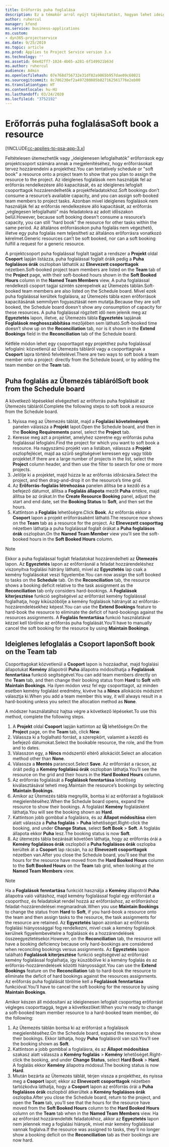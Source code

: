 ```yaml
---
title: Erőforrás puha foglalása
description: Ez a témakör arról nyújt tájékoztatást, hogyan lehet ideiglenes ütemezést vagy puha foglalást végrehajtani a projektcsoport tagjain.
author: ruhercul
manager: kfend
ms.service: business-applications
ms.custom:
- dyn365-projectservice
ms.date: 9/25/2019
ms.topic: article
ms.prod: Applies to Project Service version 3.x
ms.technology: ''
ms.assetid: 04e02ff7-1024-4b65-a281-6f149921b63d
ms.author: ruhercul
audience: Admin
ms.openlocfilehash: 07e768d756732e31df82a9865b957dae09c60821
ms.sourcegitcommit: 8c786230ef2a497280885b827162561776e2eb00
ms.translationtype: HT
ms.contentlocale: hu-HU
ms.lasthandoff: 03/24/2020
ms.locfileid: "3752192"
---
```

# <a name="soft-book-a-resource"></a><span data-ttu-id="791d1-103">Erőforrás puha foglalása</span><span class="sxs-lookup"><span data-stu-id="791d1-103">Soft book a resource</span></span>

[!INCLUDE[cc-applies-to-psa-app-3.x](../includes/cc-applies-to-psa-app-3x.md)]

<span data-ttu-id="791d1-104">Feltételesen ütemezhetők vagy „ideiglenesen lefoglalhatók” erőforrások egy projektcsoport számára annak a megjelenítéséhez, hogy erőforrásokat tervez hozzárendelni a projekthez.</span><span class="sxs-lookup"><span data-stu-id="791d1-104">You can tentatively schedule or "soft book" a resource onto a project team to show that you plan to assign the resource to the project.</span></span> <span data-ttu-id="791d1-105">Az ideiglenes foglalások nem használják fel az erőforrás rendelkezésre álló kapacitását, és az ideiglenes lefoglalt csoporttagok hozzárendelhetők a projektfeladatokhoz.</span><span class="sxs-lookup"><span data-stu-id="791d1-105">Soft bookings don’t consume a resource’s available capacity, and you can assign soft-booked team members to project tasks.</span></span> <span data-ttu-id="791d1-106">Azonban mivel ideiglenes foglalások nem használják fel az erőforrás rendelkezésre álló kapacitását, az erőforrás „véglegesen lefoglalható” más feladatokra az adott időszakon belül.</span><span class="sxs-lookup"><span data-stu-id="791d1-106">However, because soft booking doesn’t consume a resource’s capacity, you can still "hard book" the resource for other tasks within the same period.</span></span> <span data-ttu-id="791d1-107">Az általános erőforrásokon puha foglalás nem végezhető, illetve egy puha foglalás nem teljesítheti az általános erőforrásra vonatkozó kérelmet.</span><span class="sxs-lookup"><span data-stu-id="791d1-107">Generic resources can’t be soft booked, nor can a soft booking fulfill a request for a generic resource.</span></span>

<span data-ttu-id="791d1-108">A projektcsoport puha foglalással foglalt tagjait a rendszer a **Projekt** oldal **Csoport** lapján listázza, puha foglalással foglalt óráik pedig a **Puha foglalásos órák** oszlopban láthatók az **Elnevezett csoporttagok** nézetben.</span><span class="sxs-lookup"><span data-stu-id="791d1-108">Soft-booked project team members are listed on the **Team** tab of the **Project** page, with their soft-booked hours shown in the **Soft Booked Hours** column in the **Named Team Members** view.</span></span> <span data-ttu-id="791d1-109">A puha foglalással rendelkező csoport tagjai szintén szerepelnek az Ütemezés táblán.</span><span class="sxs-lookup"><span data-stu-id="791d1-109">Soft-booked team members are also listed on the Schedule board.</span></span> <span data-ttu-id="791d1-110">Mivel ezek puha foglalással kerültek foglalásra, az Ütemezés tábla ezen erőforrások kapacitásának semmilyen fogyasztását nem mutatja.</span><span class="sxs-lookup"><span data-stu-id="791d1-110">Because they are soft booked, the Schedule board doesn't show any consumption of capacity for these resources.</span></span> <span data-ttu-id="791d1-111">A puha foglalással rögzített idő nem jelenik meg az **Egyeztetés** lapon, illetve, az Ütemezés tábla **Egyeztetés** lapjának **Foglalások meghosszabbítása** mezőjében sem látható.</span><span class="sxs-lookup"><span data-stu-id="791d1-111">Soft-booked time doesn’t show up on the **Reconciliation** tab, nor is it shown in the **Extend Bookings** field in the **Reconciliation** tab of the Schedule board.</span></span> 

<span data-ttu-id="791d1-112">Kétféle módon lehet egy csoporttagot egy projekthez puha foglalással lefoglalni: közvetlenül az Ütemezés tábláról vagy a csoporttagnak a **Csoport** lapra történő felvételével.</span><span class="sxs-lookup"><span data-stu-id="791d1-112">There are two ways to soft book a team member onto a project: directly from the Schedule board, or by adding the team member on the **Team** tab.</span></span> 

## <a name="soft-book-from-the-schedule-board"></a><span data-ttu-id="791d1-113">Puha foglalás az Ütemezés tábláról</span><span class="sxs-lookup"><span data-stu-id="791d1-113">Soft book from the Schedule board</span></span>
<span data-ttu-id="791d1-114">A következő lépésekkel elvégezheti az erőforrás puha foglalását az Ütemezés tábláról.</span><span class="sxs-lookup"><span data-stu-id="791d1-114">Complete the following steps to soft book a resource from the Schedule board.</span></span> 

1. <span data-ttu-id="791d1-115">Nyissa meg az Ütemezés táblát, majd a **Foglalási követelmények** panelen válassza a **Projekt** lapot.</span><span class="sxs-lookup"><span data-stu-id="791d1-115">Open the Schedule board, and then in the **Booking Requirements** panel, select the **Project** tab.</span></span>
2. <span data-ttu-id="791d1-116">Keresse meg azt a projektet, amelyhez szeretne egy erőforrás puha foglalással lefoglalni.</span><span class="sxs-lookup"><span data-stu-id="791d1-116">Find the project for which you want to soft book a resource.</span></span> <span data-ttu-id="791d1-117">Ha nagyszámú projekt van a listában, válassza a **Projekt** oszlopfejlécet, majd  aa szűrő segítségével keressen egy vagy több projektet.</span><span class="sxs-lookup"><span data-stu-id="791d1-117">If there are a large number of projects in the list, select the **Project** column header, and then use the filter to search for one or more projects.</span></span>
3. <span data-ttu-id="791d1-118">Jelölje ki a projektet, majd húzza le az erőforrás időrácsára.</span><span class="sxs-lookup"><span data-stu-id="791d1-118">Select the project, and then drag-and-drop it on the resource’s time grid.</span></span>
5. <span data-ttu-id="791d1-119">Az **Erőforrás-foglalás létrehozása** panelen állítsa be a kezdő és a befejező dátumot, állítsa a **Foglalás állapota** mezőt **Puha** értékre, majd állítsa be az órákat.</span><span class="sxs-lookup"><span data-stu-id="791d1-119">In the **Create Resource Booking** panel, adjust the start and end date, set the **Booking Status** to **Soft**, and then set the hours.</span></span> 
6. <span data-ttu-id="791d1-120">Kattintson a **Foglalás** lehetőségre.</span><span class="sxs-lookup"><span data-stu-id="791d1-120">Click **Book**.</span></span> <span data-ttu-id="791d1-121">Az erőforrás ekkor a **Csoport** lapon a projekt erőforrásaként látható.</span><span class="sxs-lookup"><span data-stu-id="791d1-121">The resource now shows on the **Team** tab as a resource for the project.</span></span> <span data-ttu-id="791d1-122">Az **Elnevezett csoporttag** nézetben láthatja a puha foglalással foglalt órákat a **Puha foglalásos órák** oszlopban.</span><span class="sxs-lookup"><span data-stu-id="791d1-122">On the **Named Team Member** view you’ll see the soft-booked hours in the **Soft Booked Hours** column.</span></span>

> [!NOTE]
> <span data-ttu-id="791d1-123">Ekkor a puha foglalással foglalt feladatokat hozzárendelheti az **Ütemezés** lapon. Az **Egyeztetés** lapon az erőforrásnál a feladat hozzárendeléshez viszonyítva foglalási hátrány látható, mivel az **Egyeztetés** lap csak a kemény foglalásokat veszi figyelembe.</span><span class="sxs-lookup"><span data-stu-id="791d1-123">You can now assign the soft booked to tasks on the **Schedule** tab. On the **Reconciliation** tab, the resource shows a booking deficit relative to the task assignment as the **Reconciliation** tab only considers hard-bookings.</span></span> <span data-ttu-id="791d1-124">A **Foglalások kiterjesztése** funkció segítségével az erőforrást kemény foglalással foglalhatja, hogy kiküszöbölje a kemény foglalások hátrányát az erőforrás-hozzárendelésekhez képest.</span><span class="sxs-lookup"><span data-stu-id="791d1-124">You can use the **Extend Bookings** feature to hard-book the resource to eliminate the deficit of hard-bookings against the resources assignments.</span></span> <span data-ttu-id="791d1-125">A **Foglalás fenntartása** funkció használatával kézzel kell törölnie az erőforrás puha foglalását.</span><span class="sxs-lookup"><span data-stu-id="791d1-125">You’ll have to manually cancel the soft booking for the resource by using **Maintain Bookings**.</span></span>

## <a name="soft-book-on-the-team-tab"></a><span data-ttu-id="791d1-126">Ideiglenes lefoglalás a Csoport lapon</span><span class="sxs-lookup"><span data-stu-id="791d1-126">Soft book on the Team tab</span></span>

<span data-ttu-id="791d1-127">Csoporttagokat közvetlenül a **Csoport** lapon is hozzáadhat, majd foglalási állapotukat **Kemény** állapotról **Puha** állapotra módosíthatja a **Foglalások fenntartása** funkció segítségével.</span><span class="sxs-lookup"><span data-stu-id="791d1-127">You can add team members directly on the **Team** tab, and then change their booking status from **Hard** to **Soft** with **Maintain Bookings**.</span></span> <span data-ttu-id="791d1-128">Ha ilyen módon vesz fel egy csoporttagot, az minden esetben kemény foglalást eredmény, kivéve ha a **Nincs** allokációs módszert választja ki.</span><span class="sxs-lookup"><span data-stu-id="791d1-128">When you add a team member this way, it will always result in a hard-booking unless you select the allocation method as **None**.</span></span>

<span data-ttu-id="791d1-129">A módszer használatához hajtsa végre a következő lépéseket.</span><span class="sxs-lookup"><span data-stu-id="791d1-129">To use this method, complete the following steps.</span></span>

1. <span data-ttu-id="791d1-130">A **Projekt** oldal **Csoport** lapján kattinton az **Új** lehetőségre.</span><span class="sxs-lookup"><span data-stu-id="791d1-130">On the **Project** page, on the **Team** tab, click **New**.</span></span>
2. <span data-ttu-id="791d1-131">Válassza ki a foglalható forrást, a szerepkört, valamint a kezdő és befejező dátumokat.</span><span class="sxs-lookup"><span data-stu-id="791d1-131">Select the bookable resource, the role, and the from and to dates.</span></span>
3. <span data-ttu-id="791d1-132">Válasszon egy, a **Nincs** módszertől eltérő allokációt.</span><span class="sxs-lookup"><span data-stu-id="791d1-132">Select an allocation method other than **None**.</span></span>
4. <span data-ttu-id="791d1-133">Válassza a **Mentés** parancsot.</span><span class="sxs-lookup"><span data-stu-id="791d1-133">Select **Save**.</span></span> <span data-ttu-id="791d1-134">Az erőforrást a rácson, az óráit pedig a **Kemény foglalású órák** oszlopban láthatja.</span><span class="sxs-lookup"><span data-stu-id="791d1-134">You’ll see the resource on the grid and their hours in the **Hard Booked Hours** column.</span></span>
5. <span data-ttu-id="791d1-135">Az erőforrás foglalását a **Foglalások fenntartása** lehetőség kiválasztásával teheti meg.</span><span class="sxs-lookup"><span data-stu-id="791d1-135">Maintain the resource’s bookings by selecting **Maintain Bookings**.</span></span>
6. <span data-ttu-id="791d1-136">Amikor az Ütemezés tábla megnyílik, bontsa ki az erőforrást a foglalások megjelenítéséhez.</span><span class="sxs-lookup"><span data-stu-id="791d1-136">When the Schedule board opens, expand the resource to show their bookings.</span></span> <span data-ttu-id="791d1-137">A foglalást **Kemény** foglalásként láthatja.</span><span class="sxs-lookup"><span data-stu-id="791d1-137">You will see the booking shown as **Hard**.</span></span>
7. <span data-ttu-id="791d1-138">Kattintson jobb gombbal a foglalásra, és az **Állapot módosítása** elem alatt válassza a **Puha foglalás** \> **Puha** lehetőséget.</span><span class="sxs-lookup"><span data-stu-id="791d1-138">Right-click the booking, and under **Change Status**, select **Soft Book** \> **Soft**.</span></span> <span data-ttu-id="791d1-139">A foglalás állapota ekkor **Puha** lesz.</span><span class="sxs-lookup"><span data-stu-id="791d1-139">The booking status is now **Soft**.</span></span>
8. <span data-ttu-id="791d1-140">Az ütemezés tábla bezárását követően láthatja, hogy az erőforrás órái a **Kemény foglalásos órák** oszlopból a **Puha foglalásos órák** oszlopba kerültek át a **Csoport** lap rácsán, ha az **Elnevezett csoporttagok** nézetben van.</span><span class="sxs-lookup"><span data-stu-id="791d1-140">After you close the Schedule board, you’ll see that the hours for the resource have moved from the **Hard Booked Hours** column to the **Soft Booked Hours** on the **Team** tab grid, when looking at the **Named Team Members** view.</span></span>

> [!NOTE]
> <span data-ttu-id="791d1-141">Ha a **Foglalások fenntartása** funkciót használja a **Kemény** állapotról **Puha** állapotra való váltáshoz, majd kemény foglalással foglal egy erőforrást a csoporthoz, és feladatokat rendel hozzá az erőforráshoz, az erőforráshoz feladat-hozzárendelései megmaradnak.</span><span class="sxs-lookup"><span data-stu-id="791d1-141">When you use **Maintain Bookings** to change the status from **Hard** to **Soft**, if you hard-book a resource onto the team and then assign tasks to the resource, the task assignments for the resource are retained.</span></span> <span data-ttu-id="791d1-142">Az **Egyeztetés** lapon azonban az erőforrás foglalási hiányossággal fog rendelkezni, mivel csak a kemény foglalások kerülnek figyelembevételre a foglalások és a hozzárendelések összeegyeztetésekor.</span><span class="sxs-lookup"><span data-stu-id="791d1-142">However, on the **Reconciliation** tab, the resource will have a booking deficiency because only hard-bookings are considered when reconciling bookings versus assignments.</span></span> <span data-ttu-id="791d1-143">Az **Egyeztetés** lapon található **Foglalások kiterjesztése** funkció segítségével az erőforrást kemény foglalással foglalhatja, így küszöbölve ki a kemény foglalás és az erőforrás-hozzárendelések közötti hiányosságot.</span><span class="sxs-lookup"><span data-stu-id="791d1-143">You can use the **Extend Bookings** feature on the **Reconciliation** tab to hard-book the resource to eliminate the deficit of hard bookings against the resources assignments.</span></span> <span data-ttu-id="791d1-144">Az erőforrás puha foglalását törölnie kell a **Foglalások fenntartása** funkcióval.</span><span class="sxs-lookup"><span data-stu-id="791d1-144">You’ll have to cancel the soft booking for the resource by using **Maintain Bookings**.</span></span>

<span data-ttu-id="791d1-145">Amikor készen áll módosítani az ideiglenesen lefoglalt csoporttag erőforrást végleges csoporttaggá, tegye a következőket:</span><span class="sxs-lookup"><span data-stu-id="791d1-145">When you’re ready to change a soft-booked team member resource to a hard-booked team member, do the following:</span></span>

1. <span data-ttu-id="791d1-146">Az Ütemezés táblán bontsa ki az erőforrást a foglalások megjelenítéséhez.</span><span class="sxs-lookup"><span data-stu-id="791d1-146">On the Schedule board, expand the resource to show their bookings.</span></span> <span data-ttu-id="791d1-147">Ekkor láthatja, hogy **Puha** foglalásról van szó.</span><span class="sxs-lookup"><span data-stu-id="791d1-147">You’ll see the booking shown as **Soft**.</span></span>
2. <span data-ttu-id="791d1-148">Kattintson a jobb gombbal a foglalásra, és az **Állapot módosítása** szakasz alatt válassza a **Kemény foglalás** \> **Kemény** lehetőséget.</span><span class="sxs-lookup"><span data-stu-id="791d1-148">Right-click the booking, and under **Change Status**, select **Hard Book** \> **Hard**.</span></span> <span data-ttu-id="791d1-149">A foglalás ekkor **Kemény** állapotra módosul.</span><span class="sxs-lookup"><span data-stu-id="791d1-149">The booking status is now **Hard**.</span></span>
3. <span data-ttu-id="791d1-150">Miután bezárta az Ütemezés táblát, térjen vissza a projekthez, és nyissa meg a **Csoport** lapot; ekkor az **Elnevezett csoporttagok** nézetben tartózkodva láthatja, hogy a **Csoport** lapon az erőforrás órái a **Puha foglalásos órák** oszlopból átkerültek a **Kemény foglalásos órák** oszlopba.</span><span class="sxs-lookup"><span data-stu-id="791d1-150">After you close the Schedule board, return to the project, and open the **Team** tab, you’ll see that the hours for the resource have moved from the **Soft Booked Hours** column to the **Hard Booked Hours** column on the **Team** tab when in the **Named Team Members** view.</span></span> <span data-ttu-id="791d1-151">Ha az erőforrást hozzárendelték feladatokhoz, akkor az **Egyeztetés** lapon nem jelennek meg a foglalási hiányok, mivel már kemény foglalással vannak foglalva.</span><span class="sxs-lookup"><span data-stu-id="791d1-151">If the resource was assigned to tasks, they’ll no longer show a booking deficit on the **Reconciliation** tab as their bookings are now hard.</span></span>

